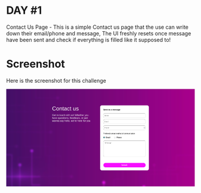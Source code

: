 # DAY #1

Contact Us Page - This is a simple Contact us page that the use can write down their email/phone and message, The UI freshly resets once message have been sent and check
if everything is filled like it supposed to!

# Screenshot
Here is the screenshot for this challenge

![Project](image.png)

